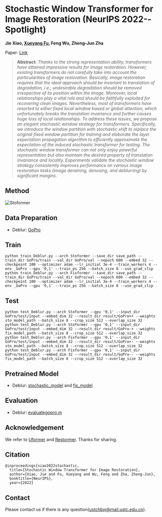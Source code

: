 # Stochastic Window Transformer for Image Restoration (NeurIPS 2022--Spotlight)
 <b>Jie Xiao, <a href='https://xueyangfu.github.io'>Xueyang Fu</a>, Feng Wu, Zheng-Jun Zha</b>

Paper: [Link](https://openreview.net/pdf/d68b5cc870f601857a724512a93510fa14a372c8.pdf)
> **Abstract:** *Thanks to the strong representation ability, transformers have attained impressive results for image restoration. However, existing transformers do not carefully take into account the particularities of image restoration. Basically, image restoration requires that the ideal approach should be invariant to translation of degradation, i.e., undesirable degradation should be removed irrespective of its position within the image. Moreover, local relationships play a vital role and should be faithfully exploited for recovering clean images. Nevertheless, most of transformers have resorted to either fixed local window based or global attention, which unfortunately breaks the translation invariance and further causes huge loss of local relationships. To address these issues, we propose an elegant stochastic window strategy for transformers. Specifically, we introduce the window partition with stochastic shift to replace the original fixed window partition for training and elaborate the layer expectation propagation algorithm to efficiently approximate the expectation of the induced stochastic transformer for testing. The stochastic window transformer can not only enjoy powerful representation but also maintain the desired property of translation invariance and locality. Experiments validate the stochastic window strategy consistently improves performance on various image restoration tasks (image deraining, denosing, and deblurring) by significant margins.*
## Method
![Stoformer](figs/method.png)
## Data Preparation
- Deblur: [GoPro](https://github.com/swz30/Restormer/tree/main/Motion_Deblurring)
## Train
```
python train_Deblur.py --arch Stoformer --save_dir save_path --train_dir GoPro/train --val_dir GoPro/val --nepoch 600 --embed 32 --checkpoint 100 --optimizer adam --lr_initial 3e-4 --train_workers 4 --env _GoPro --gpu '0,1' --train_ps 256 --batch_size 8 --use_grad_clip
python train_Deblur.py --arch Fixformer --save_dir save_path --train_dir GoPro/train --val_dir GoPro/val --nepoch 600 --embed 32 --checkpoint 100 --optimizer adam --lr_initial 3e-4 --train_workers 4 --env _GoPro --gpu '0,1' --train_ps 256 --batch_size 8 --use_grad_clip
```
## Test
```
python test_Deblur.py --arch Stoformer --gpu '0,1' --input_dir GoPro/test/input --embed_dim 32 --result_dir result/GoPro++ --weights sto_model_path --batch_size 8 --crop_size 512 --overlap_size 32
python test_Deblur.py --arch Stoformer --gpu '0,1' --input_dir GoPro/test/input --embed_dim 32 --result_dir result/GoPro-+ --weights fix_model_path --batch_size 8 --crop_size 512 --overlap_size 32
python test_Deblur.py --arch Fixformer --gpu '0,1' --input_dir GoPro/test/input --embed_dim 32 --result_dir result/GoPro+- --weights sto_model_path --batch_size 8 --crop_size 512 --overlap_size 32
python test_Deblur.py --arch Fixformer --gpu '0,1' --input_dir GoPro/test/input --embed_dim 32 --result_dir result/GoPro-- --weights fix_model_path --batch_size 8 --crop_size 512 --overlap_size 32
```
## Pretrained Model
- Deblur: <a href="https://drive.google.com/file/d/1pURNZs24nXQqEzOJvFtC1wrNMasOQ0lQ/view?usp=share_link">stochastic_model</a> and <a href="https://drive.google.com/file/d/1hObIreDcYJejx9RmYrHOt5feLf9QM7BH/view?usp=share_link">fix_model</a>
## Evaluation
- Deblur: <a href="evaluategopro.m">evaluategopro.m</a>
## Acknowledgement
We refer to [Uformer](https://github.com/ZhendongWang6/Uformer) and [Restormer](https://github.com/swz30/Restormer). Thanks for sharing.
## Citation
```
@inproceedings{xiao2022stochastic,
  title={Stochastic Window Transformer for Image Restoration},
  author={Xiao, Jie and Fu, Xueyang and Wu, Feng and Zha, Zheng-Jun},
  booktitle={NeurIPS},
  year={2022}
```
## Contact
Please contact us if there is any question(ustchbxj@mail.ustc.edu.cn).